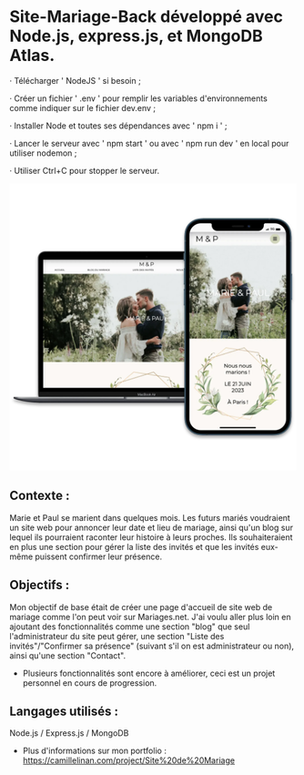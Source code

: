# Site-Mariage-Back développé avec Node.js, express.js, et MongoDB Atlas.

· Télécharger ' NodeJS ' si besoin ;

· Créer un fichier ' .env ' pour remplir les variables d'environnements comme indiquer sur le fichier dev.env ;

· Installer Node et toutes ses dépendances avec ' npm i ' ;

· Lancer le serveur avec ' npm start ' ou avec ' npm run dev ' en local pour utiliser nodemon ;

· Utiliser Ctrl+C pour stopper le serveur.

![Alt text](/weddingSiteCover.webp?raw=true "Cover Site de Mariage - Linan Camille")

## Contexte :
Marie et Paul se marient dans quelques mois. Les futurs mariés voudraient un site web pour annoncer leur date et lieu de mariage, ainsi qu'un blog sur lequel ils pourraient raconter leur histoire à leurs proches.
Ils souhaiteraient en plus une section pour gérer la liste des invités et que les invités eux-même puissent confirmer leur présence.

## Objectifs :
Mon objectif de base était de créer une page d'accueil de site web de mariage comme l'on peut voir sur Mariages.net.
J'ai voulu aller plus loin en ajoutant des fonctionnalités comme une section "blog" que seul l'administrateur du site peut gérer, une section "Liste des invités"/"Confirmer sa présence" (suivant s'il on est administrateur ou non), ainsi qu'une section "Contact".

+ Plusieurs fonctionnalités sont encore à améliorer, ceci est un projet personnel en cours de progression.

## Langages utilisés :
Node.js / Express.js / MongoDB

+ Plus d'informations sur mon portfolio : https://camillelinan.com/project/Site%20de%20Mariage
